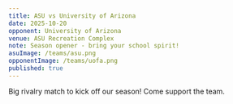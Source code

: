 ```yaml
---
title: ASU vs University of Arizona
date: 2025-10-20
opponent: University of Arizona
venue: ASU Recreation Complex
note: Season opener - bring your school spirit!
asuImage: /teams/asu.png
opponentImage: /teams/uofa.png
published: true
---
```


Big rivalry match to kick off our season! Come support the team.

